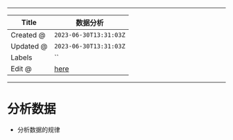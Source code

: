 -----

| Title     | 数据分析                                            |
| --------- | ----------------------------------------------- |
| Created @ | `2023-06-30T13:31:03Z`                          |
| Updated @ | `2023-06-30T13:31:03Z`                          |
| Labels    | \`\`                                            |
| Edit @    | [here](https://github.com/junxnone/i/issues/32) |

-----

# 分析数据

  - 分析数据的规律
